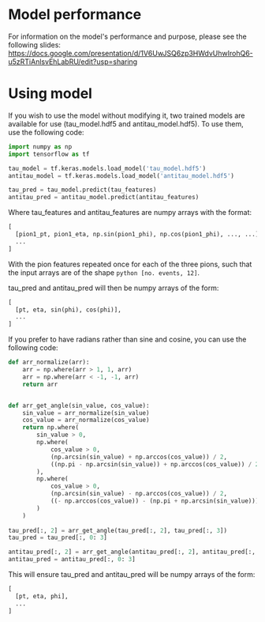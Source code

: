 # Model performance

For information on the model's performance and purpose, please see the following slides: https://docs.google.com/presentation/d/1V6UwJSQ6zp3HWdvUhwIrohQ6-u5zRTiAnlsvEhLabRU/edit?usp=sharing

# Using model

If you wish to use the model without modifying it, two trained models are available for use (tau_model.hdf5 and antitau_model.hdf5). To use them, use the following code:

```python
import numpy as np
import tensorflow as tf

tau_model = tf.keras.models.load_model('tau_model.hdf5')
antitau_model = tf.keras.models.load_model('antitau_model.hdf5')

tau_pred = tau_model.predict(tau_features)
antitau_pred = antitau_model.predict(antitau_features)

```

Where tau_features and antitau_features are numpy arrays with the format: 

```python
[
  [pion1_pt, pion1_eta, np.sin(pion1_phi), np.cos(pion1_phi), ..., ...],
  ...
]
```

With the pion features repeated once for each of the three pions, such that the input arrays are of the shape ```python [no. events, 12]```. 

tau_pred and antitau_pred will then be numpy arrays of the form:

```python
[
  [pt, eta, sin(phi), cos(phi)],
  ...
]
```
If you prefer to have radians rather than sine and cosine, you can use the following code: 

```python
def arr_normalize(arr):
    arr = np.where(arr > 1, 1, arr)
    arr = np.where(arr < -1, -1, arr)
    return arr


def arr_get_angle(sin_value, cos_value):
    sin_value = arr_normalize(sin_value)
    cos_value = arr_normalize(cos_value)
    return np.where(
        sin_value > 0,
        np.where(
            cos_value > 0,
            (np.arcsin(sin_value) + np.arccos(cos_value)) / 2,
            ((np.pi - np.arcsin(sin_value)) + np.arccos(cos_value)) / 2
        ),
        np.where(
            cos_value > 0,
            (np.arcsin(sin_value) - np.arccos(cos_value)) / 2,
            ((- np.arccos(cos_value)) - (np.pi + np.arcsin(sin_value))) / 2
        )
    )
    
tau_pred[:, 2] = arr_get_angle(tau_pred[:, 2], tau_pred[:, 3])
tau_pred = tau_pred[:, 0: 3]

antitau_pred[:, 2] = arr_get_angle(antitau_pred[:, 2], antitau_pred[:, 3])
antitau_pred = antitau_pred[:, 0: 3]
```
This will ensure tau_pred and antitau_pred will be numpy arrays of the form:


```python
[
  [pt, eta, phi],
  ...
]
```



